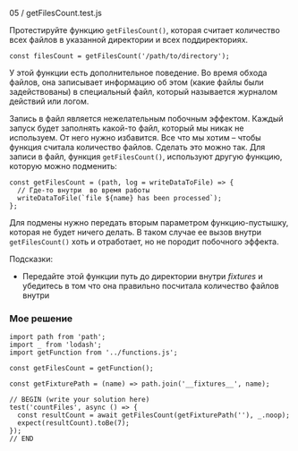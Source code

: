 05 / getFilesCount.test.js

Протестируйте функцию `getFilesCount()`, которая считает количество всех файлов в указанной директории и всех поддиректориях.

```
const filesCount = getFilesCount('/path/to/directory');
```

У этой функции есть дополнительное поведение. Во время обхода файлов, она записывает информацию об этом (какие файлы были задействованы) в специальный файл, который называется журналом действий или логом.

Запись в файл является нежелательным побочным эффектом. Каждый запуск будет заполнять какой-то файл, который мы никак не используем. От него нужно избавится. Все что мы хотим – чтобы функция считала количество файлов. Сделать это можно так. Для записи в файл, функция `getFilesCount()`, используют другую функцию, которую можно подменить:

```
const getFilesCount = (path, log = writeDataToFile) => {
  // Где-то внутри  во время работы
  writeDataToFile(`file ${name} has been processed`);
};
```

Для подмены нужно передать вторым параметром функцию-пустышку, которая не будет ничего делать. В таком случае ее вызов внутри `getFilesCount()` хоть и отработает, но не породит побочного эффекта.

Подсказки:

* Передайте этой функции путь до директории внутри *fixtures* и убедитесь в том что она правильно посчитала количество файлов внутри

### Мое решение
```
import path from 'path';
import _ from 'lodash';
import getFunction from '../functions.js';

const getFilesCount = getFunction();

const getFixturePath = (name) => path.join('__fixtures__', name);

// BEGIN (write your solution here)
test('countFiles', async () => {
  const resultCount = await getFilesCount(getFixturePath(''), _.noop);
  expect(resultCount).toBe(7);
});
// END
```